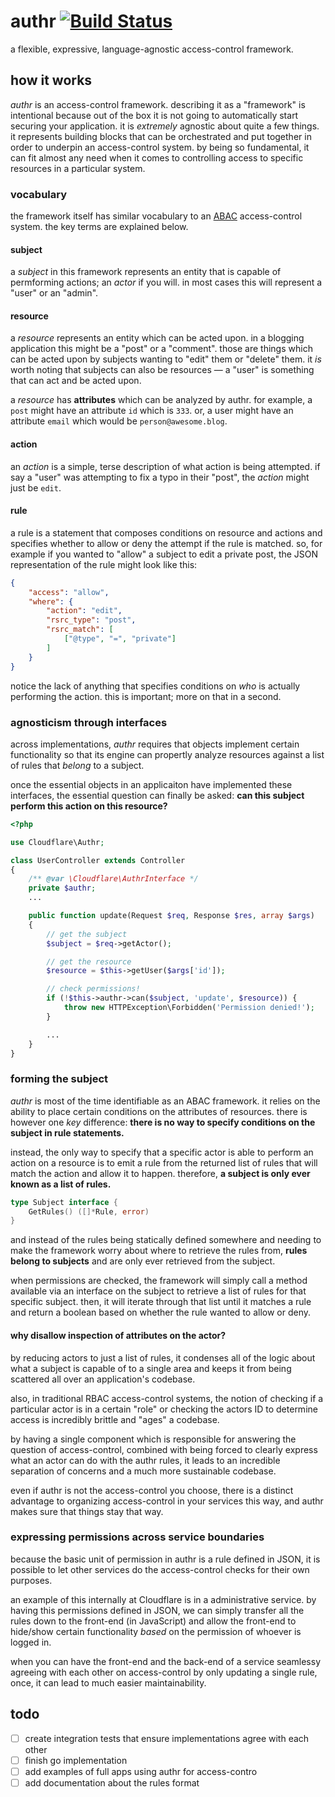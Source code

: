 # authr [![Build Status](https://travis-ci.org/cloudflare/authr.svg?branch=master)](https://travis-ci.org/cloudflare/authr)

a flexible, expressive, language-agnostic access-control framework.

## how it works

*authr* is an access-control framework. describing it as a "framework" is intentional because out of the box it is not going to automatically start securing your application. it is *extremely* agnostic about quite a few things. it represents building blocks that can be orchestrated and put together in order to underpin an access-control system. by being so fundamental, it can fit almost any need when it comes to controlling access to specific resources in a particular system.

### vocabulary

the framework itself has similar vocabulary to an [ABAC](https://en.wikipedia.org/wiki/Attribute-based_access_control) access-control system. the key terms are explained below.

#### subject

a *subject* in this framework represents an entity that is capable of permforming actions; an *actor* if you will. in most cases this will represent a "user" or an "admin".

#### resource

a *resource* represents an entity which can be acted upon. in a blogging application this might be a "post" or a "comment". those are things which can be acted upon by subjects wanting to "edit" them or "delete" them. it *is* worth noting that subjects can also be resources — a "user" is something that can act and be acted upon.

a *resource* has **attributes** which can be analyzed by authr. for example, a `post` might have an attribute `id` which is `333`. or, a user might have an attribute `email` which would be `person@awesome.blog`.

#### action

an *action* is a simple, terse description of what action is being attempted. if say a "user" was attempting to fix a typo in their "post", the *action* might just be `edit`. 

#### rule

a rule is a statement that composes conditions on resource and actions and specifies whether to allow or deny the attempt if the rule is matched. so, for example if you wanted to "allow" a subject to edit a private post, the JSON representation of the rule might look like this:

```json
{
    "access": "allow",
    "where": {
        "action": "edit",
        "rsrc_type": "post",
        "rsrc_match": [
            ["@type", "=", "private"]
        ]
    }
}
```

notice the lack of anything that specifies conditions on *who* is actually performing the action. this is important; more on that in a second.

### agnosticism through interfaces

across implementations, *authr* requires that objects implement certain functionality so that its engine can propertly analyze resources against a list of rules that *belong* to a subject.

once the essential objects in an applicaiton have implemented these interfaces, the essential question can finally be asked: **can this subject perform this action on this resource?**

```php
<?php

use Cloudflare\Authr;

class UserController extends Controller
{
    /** @var \Cloudflare\AuthrInterface */
    private $authr;
    ...

    public function update(Request $req, Response $res, array $args)
    {
        // get the subject
        $subject = $req->getActor();

        // get the resource
        $resource = $this->getUser($args['id']);

        // check permissions!
        if (!$this->authr->can($subject, 'update', $resource)) {
            throw new HTTPException\Forbidden('Permission denied!');
        }

        ...
    }
}
```

### forming the subject

*authr* is most of the time identifiable as an ABAC framework. it relies on the ability to place certain conditions on the attributes of resources. there is however one *key* difference: **there is no way to specify conditions on the subject in rule statements.**

instead, the only way to specify that a specific actor is able to perform an action on a resource is to emit a rule from the returned list of rules that will match the action and allow it to happen. therefore, **a subject is only ever known as a list of rules.**

```go
type Subject interface {
    GetRules() ([]*Rule, error)
}
```

and instead of the rules being statically defined somewhere and needing to make the framework worry about where to retrieve the rules from, **rules belong to subjects** and are only ever retrieved from the subject.

when permissions are checked, the framework will simply call a method available via an interface on the subject to retrieve a list of rules for that specific subject. then, it will iterate through that list until it matches a rule and return a boolean based on whether the rule wanted to allow or deny.

#### why disallow inspection of attributes on the actor?

by reducing actors to just a list of rules, it condenses all of the logic about what a subject is capable of to a single area and keeps it from being scattered all over an application's codebase.

also, in traditional RBAC access-control systems, the notion of checking if a particular actor is in a certain "role" or checking the actors ID to determine access is incredibly brittle and "ages" a codebase.

by having a single component which is responsible for answering the question of access-control, combined with being forced to clearly express what an actor can do with the authr rules, it leads to an incredible separation of concerns and a much more sustainable codebase.

even if authr is not the access-control you choose, there is a distinct advantage to organizing access-control in your services this way, and authr makes sure that things stay that way.

### expressing permissions across service boundaries

because the basic unit of permission in authr is a rule defined in JSON, it is possible to let other services do the access-control checks for their own purposes.

an example of this internally at Cloudflare is in a administrative service. by having this permissions defined in JSON, we can simply transfer all the rules down to the front-end (in JavaScript) and allow the front-end to hide/show certain functionality *based* on the permission of whoever is logged in.

when you can have the front-end and the back-end of a service seamlessy agreeing with each other on access-control by only updating a single rule, once, it can lead to much easier maintainability.

## todo

- [ ] create integration tests that ensure implementations agree with each other
- [ ] finish go implementation
- [ ] add examples of full apps using authr for access-contro
- [ ] add documentation about the rules format
